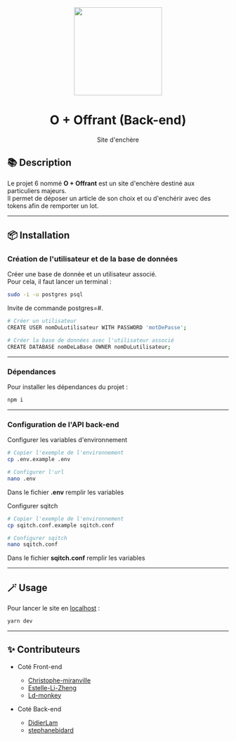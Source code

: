 <!--
  Titre du projet. DONE
  Description du projet. DONE
  Comment installer et exécuter le projet.
        créer une BDD DONE
        créer l'utilisateur de la BDD DONE
        premières tables ?
        récupérer les modules (npm install) DONE
        lancer des scripts ???
        node index.js

  Comment utiliser le projet.
        config .env et .sqitch? DONE
        node index.js

  Inclure des crédits. DONE
  Ajouter une licence.
  Badges.
 -->



<div align="center">
    <img src="./public/Logo.webp" width="200" />
    <h1>O + Offrant (Back-end)</h1>
    <p>Site d'enchère</p>
</div>

## :books: **Description**

Le projet 6 nommé **O + Offrant** est un site d'enchère destiné aux particuliers majeurs.<br>
Il permet de déposer un article de son choix et ou d'enchérir avec des tokens afin de remporter un lot.

---

## 📦 **Installation**

### **Création de l'utilisateur et de la base de données**

Créer une base de donnée et un utilisateur associé.<br>
Pour cela, il faut lancer un terminal :

``` bash
sudo -i -u postgres psql
```

Invite de commande postgres=#.

``` bash
# Créer un utilisateur
CREATE USER nomDuLutilisateur WITH PASSWORD 'motDePasse';
```

``` bash
# Créer la base de données avec l'utilisateur associé
CREATE DATABASE nomDeLaBase OWNER nomDuLutilisateur;
```

---

### **Dépendances**

Pour installer les dépendances du projet :

```bash
npm i
```

---

### **Configuration de l'API back-end**

Configurer les variables d'environnement

```bash
# Copier l'exemple de l'environnement
cp .env.example .env

# Configurer l'url
nano .env
```
Dans le fichier **.env** remplir les variables

Configurer sqitch

```bash
# Copier l'exemple de l'environnement
cp sqitch.conf.example sqitch.conf

# Configurer sqitch
nano sqitch.conf
```
Dans le fichier **sqitch.conf** remplir les variables



---

## 🪄 **Usage**

Pour lancer le site en [localhost](http://localhost:5173/) :

```bash
yarn dev
```
---

## ✨ **Contributeurs**

   * Coté Front-end
      + [Christophe-miranville](https://github.com/Christophe-miranville)
      + [Estelle-Li-Zheng](https://github.com/Estelle-Li-Zheng)
      + [Ld-monkey](https://github.com/Ld-monkey)

   * Coté Back-end
      + [DidierLam](https://github.com/DidierLam)
      + [stephanebidard](https://github.com/stephanebidard)